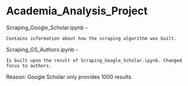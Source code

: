 # Academia_Analysis_Project
 
Scraping_Google_Scholar.ipynb -

	Contains information about how the scraping algorithm was built.


Scraping_GS_Authors.ipynb -

	Is built upon the result of Scraping_Google_Scholar.ipynb. Changed focus to authors.
Reason: Google Scholar only provides 1000 results. 
